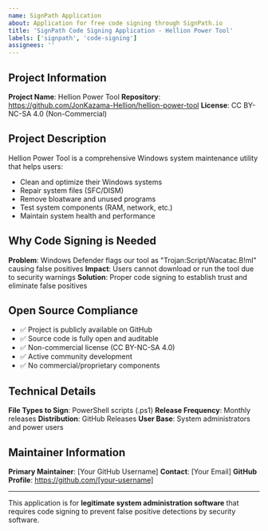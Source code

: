 ```yaml
---
name: SignPath Application
about: Application for free code signing through SignPath.io
title: 'SignPath Code Signing Application - Hellion Power Tool'
labels: ['signpath', 'code-signing']
assignees: ''
---
```


## Project Information

**Project Name**: Hellion Power Tool
**Repository**: <https://github.com/JonKazama-Hellion/hellion-power-tool>
**License**: CC BY-NC-SA 4.0 (Non-Commercial)

## Project Description

Hellion Power Tool is a comprehensive Windows system maintenance utility that helps users:

- Clean and optimize their Windows systems
- Repair system files (SFC/DISM)
- Remove bloatware and unused programs  
- Test system components (RAM, network, etc.)
- Maintain system health and performance

## Why Code Signing is Needed

**Problem**: Windows Defender flags our tool as "Trojan:Script/Wacatac.B!ml" causing false positives
**Impact**: Users cannot download or run the tool due to security warnings
**Solution**: Proper code signing to establish trust and eliminate false positives

## Open Source Compliance

- ✅ Project is publicly available on GitHub
- ✅ Source code is fully open and auditable
- ✅ Non-commercial license (CC BY-NC-SA 4.0)
- ✅ Active community development
- ✅ No commercial/proprietary components

## Technical Details

**File Types to Sign**: PowerShell scripts (.ps1)
**Release Frequency**: Monthly releases
**Distribution**: GitHub Releases
**User Base**: System administrators and power users

## Maintainer Information

**Primary Maintainer**: [Your GitHub Username]
**Contact**: [Your Email]
**GitHub Profile**: <https://github.com/[your-username]>

---

This application is for **legitimate system administration software** that requires code signing to prevent false positive detections by security software.
